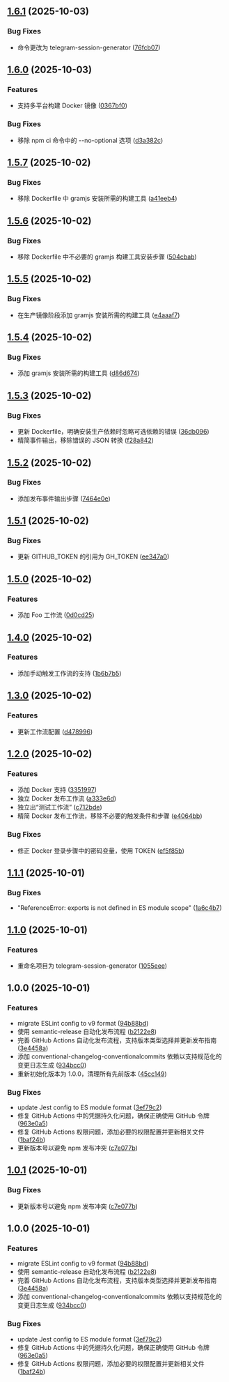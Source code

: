 ## [1.6.1](https://github.com/dba18714/telegram-session-generator/compare/v1.6.0...v1.6.1) (2025-10-03)

### Bug Fixes

* 命令更改为 telegram-session-generator ([76fcb07](https://github.com/dba18714/telegram-session-generator/commit/76fcb07d6008aec40c67cc53ca64e204711f1a3e))

## [1.6.0](https://github.com/dba18714/telegram-session-generator/compare/v1.5.7...v1.6.0) (2025-10-03)

### Features

* 支持多平台构建 Docker 镜像 ([0367bf0](https://github.com/dba18714/telegram-session-generator/commit/0367bf0523fe915bbb3ce8d2e0258643c5d4a7ee))

### Bug Fixes

* 移除 npm ci 命令中的 --no-optional 选项 ([d3a382c](https://github.com/dba18714/telegram-session-generator/commit/d3a382cd41e2b2288ced325c9d445dd10aa5e22f))

## [1.5.7](https://github.com/dba18714/telegram-session-generator/compare/v1.5.6...v1.5.7) (2025-10-02)

### Bug Fixes

* 移除 Dockerfile 中 gramjs 安装所需的构建工具 ([a41eeb4](https://github.com/dba18714/telegram-session-generator/commit/a41eeb4a21bfa2287e895b7adf016a1694d95e45))

## [1.5.6](https://github.com/dba18714/telegram-session-generator/compare/v1.5.5...v1.5.6) (2025-10-02)

### Bug Fixes

* 移除 Dockerfile 中不必要的 gramjs 构建工具安装步骤 ([504cbab](https://github.com/dba18714/telegram-session-generator/commit/504cbab4f63b7b7b338bf1898098ead5d918fa86))

## [1.5.5](https://github.com/dba18714/telegram-session-generator/compare/v1.5.4...v1.5.5) (2025-10-02)

### Bug Fixes

* 在生产镜像阶段添加 gramjs 安装所需的构建工具 ([e4aaaf7](https://github.com/dba18714/telegram-session-generator/commit/e4aaaf7b4f9582a9356a662e29dc57edb9a72505))

## [1.5.4](https://github.com/dba18714/telegram-session-generator/compare/v1.5.3...v1.5.4) (2025-10-02)

### Bug Fixes

* 添加 gramjs 安装所需的构建工具 ([d86d674](https://github.com/dba18714/telegram-session-generator/commit/d86d6747e2d58f7f38fa8bb01e144f280bb50071))

## [1.5.3](https://github.com/dba18714/telegram-session-generator/compare/v1.5.2...v1.5.3) (2025-10-02)

### Bug Fixes

* 更新 Dockerfile，明确安装生产依赖时忽略可选依赖的错误 ([36db096](https://github.com/dba18714/telegram-session-generator/commit/36db09627edcb5e9533ab39aeeec29cc40f5c580))
* 精简事件输出，移除错误的 JSON 转换 ([f28a842](https://github.com/dba18714/telegram-session-generator/commit/f28a84273a8452dfa8e50bb8093b3943a6a180a7))

## [1.5.2](https://github.com/dba18714/telegram-session-generator/compare/v1.5.1...v1.5.2) (2025-10-02)

### Bug Fixes

* 添加发布事件输出步骤 ([7464e0e](https://github.com/dba18714/telegram-session-generator/commit/7464e0ed514f6bd3822c414169efb83c653f32d7))

## [1.5.1](https://github.com/dba18714/telegram-session-generator/compare/v1.5.0...v1.5.1) (2025-10-02)

### Bug Fixes

* 更新 GITHUB_TOKEN 的引用为 GH_TOKEN ([ee347a0](https://github.com/dba18714/telegram-session-generator/commit/ee347a05b98c81b0292b9f7734a38608152b37ea))

## [1.5.0](https://github.com/dba18714/telegram-session-generator/compare/v1.4.0...v1.5.0) (2025-10-02)

### Features

* 添加 Foo 工作流 ([0d0cd25](https://github.com/dba18714/telegram-session-generator/commit/0d0cd25ca434aee6905acd385f5a9c7ea55f0caa))

## [1.4.0](https://github.com/dba18714/telegram-session-generator/compare/v1.3.0...v1.4.0) (2025-10-02)

### Features

* 添加手动触发工作流的支持 ([1b6b7b5](https://github.com/dba18714/telegram-session-generator/commit/1b6b7b5a7064426ec6311932b43b5df4aa395b55))

## [1.3.0](https://github.com/dba18714/telegram-session-generator/compare/v1.2.0...v1.3.0) (2025-10-02)

### Features

* 更新工作流配置 ([d478996](https://github.com/dba18714/telegram-session-generator/commit/d4789960f2f8b82d89a32c36ad3f6de618a2c95e))

## [1.2.0](https://github.com/dba18714/telegram-session-generator/compare/v1.1.1...v1.2.0) (2025-10-02)

### Features

* 添加 Docker 支持 ([3351997](https://github.com/dba18714/telegram-session-generator/commit/3351997144c54927990ebfe4ec01377ebd60453f))
* 独立 Docker 发布工作流 ([a333e6d](https://github.com/dba18714/telegram-session-generator/commit/a333e6d2d35714cb5693a3cc7ec2bf1bacaa095b))
* 独立出“测试工作流” ([c712bde](https://github.com/dba18714/telegram-session-generator/commit/c712bdeb2b518601b6a7f1c93251c73202d822be))
* 精简 Docker 发布工作流，移除不必要的触发条件和步骤 ([e4064bb](https://github.com/dba18714/telegram-session-generator/commit/e4064bbd6fa0732f8544d984c4cf01471ab51f3a))

### Bug Fixes

* 修正 Docker 登录步骤中的密码变量，使用 TOKEN ([ef5f85b](https://github.com/dba18714/telegram-session-generator/commit/ef5f85bca92a6c401503bed29e99af6385bb8ff6))

## [1.1.1](https://github.com/dba18714/telegram-session-generator/compare/v1.1.0...v1.1.1) (2025-10-01)

### Bug Fixes

* "ReferenceError: exports is not defined in ES module scope" ([1a6c4b7](https://github.com/dba18714/telegram-session-generator/commit/1a6c4b7cdd2ea39266e1720966d8a7d5c6c30c87))

## [1.1.0](https://github.com/dba18714/telegram-session-generator/compare/v1.0.0...v1.1.0) (2025-10-01)

### Features

* 重命名项目为 telegram-session-generator ([1055eee](https://github.com/dba18714/telegram-session-generator/commit/1055eee16010148ea702ef2d030401fbc0a0cd6c))

## 1.0.0 (2025-10-01)

### Features

* migrate ESLint config to v9 format ([94b88bd](https://github.com/dba18714/telegram-session-manager/commit/94b88bdc1b61ee69a3defe224045f9ca9ba529d5))
* 使用 semantic-release 自动化发布流程 ([b2122e8](https://github.com/dba18714/telegram-session-manager/commit/b2122e8b7600caaeb7991b8dc21066bc53b71063))
* 完善 GitHub Actions 自动化发布流程，支持版本类型选择并更新发布指南 ([3e4458a](https://github.com/dba18714/telegram-session-manager/commit/3e4458ab20739a14117e26ce6af8b8edfa90399b))
* 添加 conventional-changelog-conventionalcommits 依赖以支持规范化的变更日志生成 ([934bcc0](https://github.com/dba18714/telegram-session-manager/commit/934bcc041e3d389ef697f27e6b5dd7d3e0b17524))
* 重新初始化版本为 1.0.0，清理所有先前版本 ([45cc149](https://github.com/dba18714/telegram-session-manager/commit/45cc149de3a3940f35e39153120cb4cf133a3f6d))

### Bug Fixes

* update Jest config to ES module format ([3ef79c2](https://github.com/dba18714/telegram-session-manager/commit/3ef79c25d0b936011961bcc7a84d483afd499ab7))
* 修复 GitHub Actions 中的凭据持久化问题，确保正确使用 GitHub 令牌 ([963e0a5](https://github.com/dba18714/telegram-session-manager/commit/963e0a54dd1ad1ee3ee2341cd81def9f83a67829))
* 修复 GitHub Actions 权限问题，添加必要的权限配置并更新相关文件 ([1baf24b](https://github.com/dba18714/telegram-session-manager/commit/1baf24bbd2fc24ee159bdfbb8309107733b26853))
* 更新版本号以避免 npm 发布冲突 ([c7e077b](https://github.com/dba18714/telegram-session-manager/commit/c7e077bb0abb8bbc37c34164deaccba554b633cd))

## [1.0.1](https://github.com/dba18714/telegram-session-manager/compare/v1.0.0...v1.0.1) (2025-10-01)

### Bug Fixes

* 更新版本号以避免 npm 发布冲突 ([c7e077b](https://github.com/dba18714/telegram-session-manager/commit/c7e077bb0abb8bbc37c34164deaccba554b633cd))

## 1.0.0 (2025-10-01)

### Features

* migrate ESLint config to v9 format ([94b88bd](https://github.com/dba18714/telegram-session-manager/commit/94b88bdc1b61ee69a3defe224045f9ca9ba529d5))
* 使用 semantic-release 自动化发布流程 ([b2122e8](https://github.com/dba18714/telegram-session-manager/commit/b2122e8b7600caaeb7991b8dc21066bc53b71063))
* 完善 GitHub Actions 自动化发布流程，支持版本类型选择并更新发布指南 ([3e4458a](https://github.com/dba18714/telegram-session-manager/commit/3e4458ab20739a14117e26ce6af8b8edfa90399b))
* 添加 conventional-changelog-conventionalcommits 依赖以支持规范化的变更日志生成 ([934bcc0](https://github.com/dba18714/telegram-session-manager/commit/934bcc041e3d389ef697f27e6b5dd7d3e0b17524))

### Bug Fixes

* update Jest config to ES module format ([3ef79c2](https://github.com/dba18714/telegram-session-manager/commit/3ef79c25d0b936011961bcc7a84d483afd499ab7))
* 修复 GitHub Actions 中的凭据持久化问题，确保正确使用 GitHub 令牌 ([963e0a5](https://github.com/dba18714/telegram-session-manager/commit/963e0a54dd1ad1ee3ee2341cd81def9f83a67829))
* 修复 GitHub Actions 权限问题，添加必要的权限配置并更新相关文件 ([1baf24b](https://github.com/dba18714/telegram-session-manager/commit/1baf24bbd2fc24ee159bdfbb8309107733b26853))
